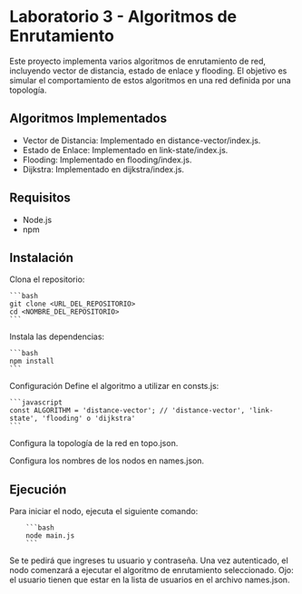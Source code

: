 # Laboratorio 3 - Algoritmos de Enrutamiento
Este proyecto implementa varios algoritmos de enrutamiento de red, incluyendo vector de distancia, estado de enlace y flooding. El objetivo es simular el comportamiento de estos algoritmos en una red definida por una topología.


## Algoritmos Implementados
- Vector de Distancia: Implementado en distance-vector/index.js.
- Estado de Enlace: Implementado en link-state/index.js.
- Flooding: Implementado en flooding/index.js.
- Dijkstra: Implementado en dijkstra/index.js.

## Requisitos
- Node.js
- npm

## Instalación
Clona el repositorio:
    
    ```bash
    git clone <URL_DEL_REPOSITORIO>
    cd <NOMBRE_DEL_REPOSITORIO>
    ```

Instala las dependencias:

    ```bash
    npm install
    ```

Configuración
Define el algoritmo a utilizar en consts.js:
    
    ```javascript
    const ALGORITHM = 'distance-vector'; // 'distance-vector', 'link-state', 'flooding' o 'dijkstra'
    ```

Configura la topología de la red en topo.json.

Configura los nombres de los nodos en names.json.

## Ejecución
Para iniciar el nodo, ejecuta el siguiente comando:
    
        ```bash
        node main.js
        ```

Se te pedirá que ingreses tu usuario y contraseña. Una vez autenticado, el nodo comenzará a ejecutar el algoritmo de enrutamiento seleccionado. Ojo: el usuario tienen que estar en la lista de usuarios en el archivo names.json.